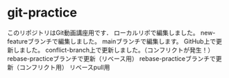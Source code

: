 # git-practice
このリポジトリはGit動画講座用です．
ローカルリポで編集しました。
new-featureブランチで編集しました。
mainブランチで編集します。
GitHub上で更新しました。
conflict-branch上で更新しました。（コンフリクトが発生！）
rebase-practiceブランチで更新（リベース用）
rebase-practiceブランチで更新（コンフリクト用）
リベースpull用
